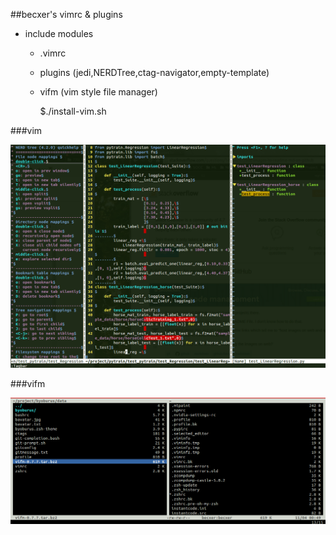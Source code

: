 ##becxer's vimrc & plugins

* include modules

    - .vimrc
    - plugins (jedi,NERDTree,ctag-navigator,empty-template)
    - vifm (vim style file manager)
    
        
        $./install-vim.sh
        

###vim

![alt vim](https://raw.githubusercontent.com/becxer/vimrc/master/vimrc_screenshot.png)


###vifm

![alt vifm](https://raw.githubusercontent.com/becxer/vimrc/master/vifm_screenshot.png)
